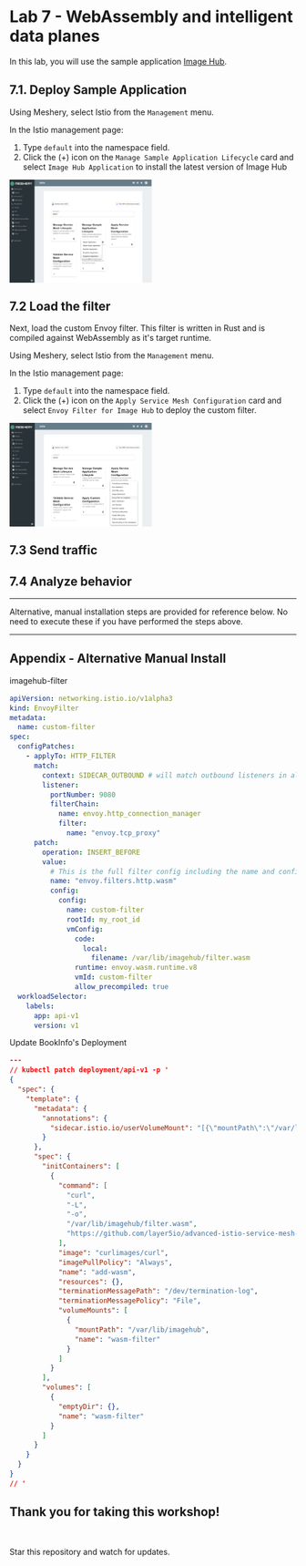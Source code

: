 # Lab 7 - WebAssembly and intelligent data planes

In this lab, you will use the sample application [Image Hub](https://github.com/layer5io/image-hub).

## 7.1. Deploy Sample Application

Using Meshery, select Istio from the `Management` menu.

In the Istio management page:

1. Type `default` into the namespace field.
1. Click the (+) icon on the `Manage Sample Application Lifecycle` card and select `Image Hub Application` to install the latest version of Image Hub

<a href="img/install-imagehub.png">
<img src="img/install-imagehub.png" width="50%" align="center" />
</a>

## 7.2 Load the filter

Next, load the custom Envoy filter. This filter is written in Rust and is compiled against WebAssembly as it's target runtime.

Using Meshery, select Istio from the `Management` menu.

In the Istio management page:

1. Type `default` into the namespace field.
1. Click the (+) icon on the `Apply Service Mesh Configuration` card and select `Envoy Filter for Image Hub` to deploy the custom filter.

<a href="img/deploy-envoyfilter.png">
<img src="img/deploy-envoyfilter.png" width="50%" align="center" />
</a>

## 7.3 Send traffic

## 7.4 Analyze behavior

<hr />

Alternative, manual installation steps are provided for reference below. No need to execute these if you have performed the steps above.

<hr />

## <a name="appendix"></a> Appendix - Alternative Manual Install

imagehub-filter

```yaml
apiVersion: networking.istio.io/v1alpha3
kind: EnvoyFilter
metadata:
  name: custom-filter
spec:
  configPatches:
    - applyTo: HTTP_FILTER
      match:
        context: SIDECAR_OUTBOUND # will match outbound listeners in all sidecars
        listener:
          portNumber: 9080
          filterChain:
            name: envoy.http_connection_manager
            filter:
              name: "envoy.tcp_proxy"
      patch:
        operation: INSERT_BEFORE
        value:
          # This is the full filter config including the name and config or typed_config section.
          name: "envoy.filters.http.wasm"
          config:
            config:
              name: custom-filter
              rootId: my_root_id
              vmConfig:
                code:
                  local:
                    filename: /var/lib/imagehub/filter.wasm
                runtime: envoy.wasm.runtime.v8
                vmId: custom-filter
                allow_precompiled: true
  workloadSelector:
    labels:
      app: api-v1
      version: v1
```

Update BookInfo's Deployment

```json
---
// kubectl patch deployment/api-v1 -p '
{
  "spec": {
    "template": {
      "metadata": {
        "annotations": {
          "sidecar.istio.io/userVolumeMount": "[{\"mountPath\":\"/var/lib/imagehub\",\"name\":\"wasm-filter\"}]"
        }
      },
      "spec": {
        "initContainers": [
          {
            "command": [
              "curl",
              "-L",
              "-o",
              "/var/lib/imagehub/filter.wasm",
              "https://github.com/layer5io/advanced-istio-service-mesh-workshop/raw/master/lab-7/ratelimiter/ratelimit-filter.wasm"
            ],
            "image": "curlimages/curl",
            "imagePullPolicy": "Always",
            "name": "add-wasm",
            "resources": {},
            "terminationMessagePath": "/dev/termination-log",
            "terminationMessagePolicy": "File",
            "volumeMounts": [
              {
                "mountPath": "/var/lib/imagehub",
                "name": "wasm-filter"
              }
            ]
          }
        ],
        "volumes": [
          {
            "emptyDir": {},
            "name": "wasm-filter"
          }
        ]
      }
    }
  }
}
// '
```

<h2>
Thank you for taking this workshop!
</h2>
<br />

Star this repository and watch for updates.
